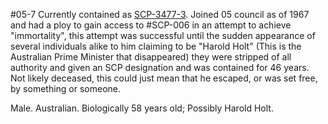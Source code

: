 #05-7
Currently contained as [SCP-3477-3](https://scp-wiki.wikidot.com/scp-3477). Joined 05 council as of 1967 and had a ploy to gain access to #SCP-006 in an attempt to achieve "immortality", this attempt was successful until the sudden appearance of several individuals alike to him claiming to be "Harold Holt" (This is the Australian Prime Minister that disappeared) they were stripped of all authority and given an SCP designation and was contained for 46 years. Not likely deceased, this could just mean that he escaped, or was set free, by something or someone.

Male. Australian. Biologically 58 years old; Possibly Harold Holt.